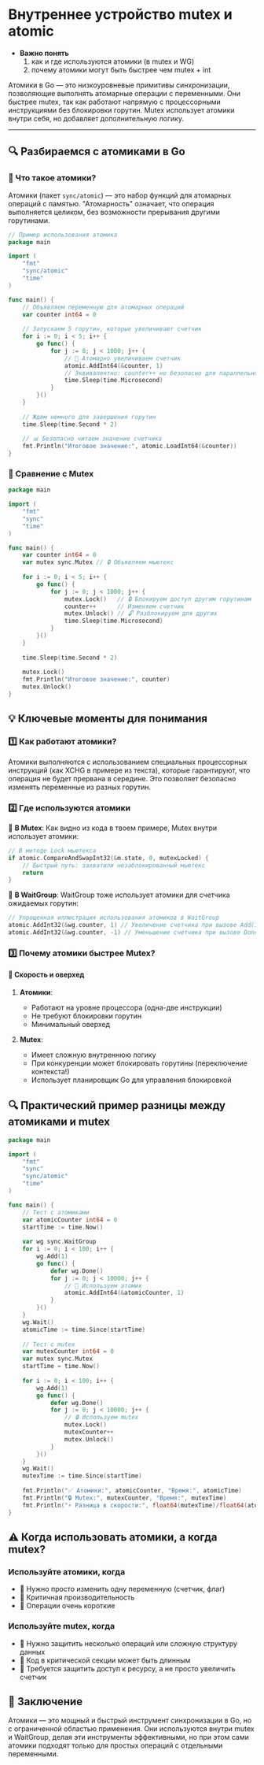 # Внутреннее устройство mutex и atomic

- **Важно понять**
    1. как и где используются атомики (в mutex и WG)
    2. почему атомики могут быть быстрее чем mutex + int

Атомики в Go — это низкоуровневые примитивы синхронизации, позволяющие выполнять атомарные операции с переменными. Они быстрее mutex, так как работают напрямую с процессорными инструкциями без блокировки горутин. Mutex использует атомики внутри себя, но добавляет дополнительную логику.

---

## 🔍 Разбираемся с атомиками в Go

### 🧩 Что такое атомики?

Атомики (пакет `sync/atomic`) — это набор функций для атомарных операций с памятью. "Атомарность" означает, что операция выполняется целиком, без возможности прерывания другими горутинами.

```go
// Пример использования атомика
package main

import (
    "fmt"
    "sync/atomic"
    "time"
)

func main() {
    // Объявляем переменную для атомарных операций
    var counter int64 = 0
    
    // Запускаем 5 горутин, которые увеличивают счетчик
    for i := 0; i < 5; i++ {
        go func() {
            for j := 0; j < 1000; j++ {
                // 🚀 Атомарно увеличиваем счетчик
                atomic.AddInt64(&counter, 1)
                // Эквивалентно: counter++ но безопасно для параллельного доступа!
                time.Sleep(time.Microsecond)
            }
        }()
    }
    
    // Ждем немного для завершения горутин
    time.Sleep(time.Second * 2)
    
    // 📊 Безопасно читаем значение счетчика
    fmt.Println("Итоговое значение:", atomic.LoadInt64(&counter))
}
```

### 🔄 Сравнение с Mutex

```go
package main

import (
    "fmt"
    "sync"
    "time"
)

func main() {
    var counter int64 = 0
    var mutex sync.Mutex // 🔒 Объявляем мьютекс
    
    for i := 0; i < 5; i++ {
        go func() {
            for j := 0; j < 1000; j++ {
                mutex.Lock()   // 🔒 Блокируем доступ другим горутинам
                counter++      // Изменяем счетчик
                mutex.Unlock() // 🔓 Разблокируем для других
                time.Sleep(time.Microsecond)
            }
        }()
    }
    
    time.Sleep(time.Second * 2)
    
    mutex.Lock()
    fmt.Println("Итоговое значение:", counter)
    mutex.Unlock()
}
```

## 💡 Ключевые моменты для понимания

### 1️⃣ Как работают атомики?

Атомики выполняются с использованием специальных процессорных инструкций (как XCHG в примере из текста), которые гарантируют, что операция не будет прервана в середине. Это позволяет безопасно изменять переменные из разных горутин.

### 2️⃣ Где используются атомики

🔹 **В Mutex**: Как видно из кода в твоем примере, Mutex внутри использует атомики:

```go
// В методе Lock мьютекса
if atomic.CompareAndSwapInt32(&m.state, 0, mutexLocked) {
    // Быстрый путь: захватили незаблокированный мьютекс
    return
}
```

🔹 **В WaitGroup**: WaitGroup тоже использует атомики для счетчика ожидаемых горутин:

```go
// Упрощенная иллюстрация использования атомиков в WaitGroup
atomic.AddInt32(&wg.counter, 1) // Увеличение счетчика при вызове Add(1)
atomic.AddInt32(&wg.counter, -1) // Уменьшение счетчика при вызове Done()
```

### 3️⃣ Почему атомики быстрее Mutex?

#### 🚀 Скорость и оверхед

1. **Атомики**:
   - Работают на уровне процессора (одна-две инструкции)
   - Не требуют блокировки горутин
   - Минимальный оверхед

2. **Mutex**:
   - Имеет сложную внутреннюю логику
   - При конкуренции может блокировать горутины (переключение контекста!)
   - Использует планировщик Go для управления блокировкой

## 🔍 Практический пример разницы между атомиками и mutex

```go
package main

import (
    "fmt"
    "sync"
    "sync/atomic"
    "time"
)

func main() {
    // Тест с атомиками
    var atomicCounter int64 = 0
    startTime := time.Now()
    
    var wg sync.WaitGroup
    for i := 0; i < 100; i++ {
        wg.Add(1)
        go func() {
            defer wg.Done()
            for j := 0; j < 10000; j++ {
                // 🚀 Используем атомик
                atomic.AddInt64(&atomicCounter, 1)
            }
        }()
    }
    wg.Wait()
    atomicTime := time.Since(startTime)
    
    // Тест с mutex
    var mutexCounter int64 = 0
    var mutex sync.Mutex
    startTime = time.Now()
    
    for i := 0; i < 100; i++ {
        wg.Add(1)
        go func() {
            defer wg.Done()
            for j := 0; j < 10000; j++ {
                // 🔒 Используем mutex
                mutex.Lock()
                mutexCounter++
                mutex.Unlock()
            }
        }()
    }
    wg.Wait()
    mutexTime := time.Since(startTime)
    
    fmt.Println("✅ Атомики:", atomicCounter, "Время:", atomicTime)
    fmt.Println("🔒 Mutex:", mutexCounter, "Время:", mutexTime)
    fmt.Println("⚡ Разница в скорости:", float64(mutexTime)/float64(atomicTime), "раз")
}
```

## ⚠️ Когда использовать атомики, а когда mutex?

### Используйте атомики, когда

- 📌 Нужно просто изменить одну переменную (счетчик, флаг)
- 📌 Критичная производительность
- 📌 Операции очень короткие

### Используйте mutex, когда

- 📌 Нужно защитить несколько операций или сложную структуру данных
- 📌 Код в критической секции может быть длинным
- 📌 Требуется защитить доступ к ресурсу, а не просто увеличить счетчик

## 🌟 Заключение

Атомики — это мощный и быстрый инструмент синхронизации в Go, но с ограниченной областью применения. Они используются внутри mutex и WaitGroup, делая эти инструменты эффективными, но при этом сами атомики подходят только для простых операций с отдельными переменными.

